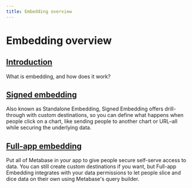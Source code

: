 ```yaml
---
title: Embedding overview
---
```


# Embedding overview

## [Introduction](./introduction.md)

What is embedding, and how does it work?

## [Signed embedding](./signed-embedding.md)

Also known as Standalone Embedding, Signed Embedding offers drill-through with custom destinations, so you can define what happens when people click on a chart, like sending people to another chart or URL–all while securing the underlying data.

## [Full-app embedding](./full-app-embedding.md)

Put all of Metabase in your app to give people secure self-serve access to data. You can still create custom destinations if you want, but Full-app Embedding integrates with your data permissions to let people slice and dice data on their own using Metabase's query builder.
